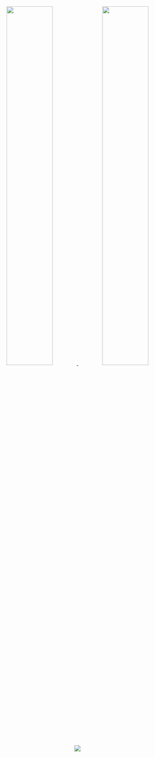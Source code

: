 <div align="center">
  <div>
    <a href="https://github.com/anuraghazra/github-readme-stats" targe="_blank">
      <img width="49%" src="https://github-readme-stats.vercel.app/api?username=mattcontassot&show_icons=true&theme=apprentice&count_private=true"/>
    </a>
    <a href="https://github.com/DenverCoder1/github-readme-streak-stats">
      <img width="49%" src="http://github-readme-streak-stats.herokuapp.com?user=mattcontassot&date_format=j%20M%5B%20Y%5D&background=262626&currStreakNum=FEFEFE&sideNums=FEFEFE&border=FEFEFE&currStreakLabel=E4E2A4&sideLabels=DCDCDC&dates=515151&fire=E4E2A4&ring=E4E2A4"/>
    </a>
  </span>
  <br>
  <br>
  <img src="https://hits.seeyoufarm.com/api/count/incr/badge.svg?url=https%3A%2F%2Fgithub.com%2Fmattcontassot%2Fhit-counter&count_bg=%23272D2D&title_bg=%23555555&icon=github.svg&icon_color=%23E7E7E7&title=Visits&edge_flat=false"/>
</div>
